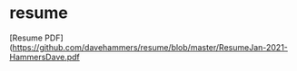 # resume
[Resume PDF](https://github.com/davehammers/resume/blob/master/ResumeJan-2021-HammersDave.pdf
